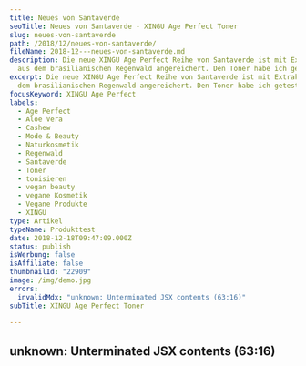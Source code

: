 ```yaml
---
title: Neues von Santaverde
seoTitle: Neues von Santaverde - XINGU Age Perfect Toner
slug: neues-von-santaverde
path: /2018/12/neues-von-santaverde/
fileName: 2018-12---neues-von-santaverde.md
description: Die neue XINGU Age Perfect Reihe von Santaverde ist mit Extrakten
  aus dem brasilianischen Regenwald angereichert. Den Toner habe ich getestet.
excerpt: Die neue XINGU Age Perfect Reihe von Santaverde ist mit Extrakten aus
  dem brasilianischen Regenwald angereichert. Den Toner habe ich getestet.
focusKeyword: XINGU Age Perfect
labels:
  - Age Perfect
  - Aloe Vera
  - Cashew
  - Mode & Beauty
  - Naturkosmetik
  - Regenwald
  - Santaverde
  - Toner
  - tonisieren
  - vegan beauty
  - vegane Kosmetik
  - Vegane Produkte
  - XINGU
type: Artikel
typeName: Produkttest
date: 2018-12-18T09:47:09.000Z
status: publish
isWerbung: false
isAffiliate: false
thumbnailId: "22909"
image: /img/demo.jpg
errors:
  invalidMdx: "unknown: Unterminated JSX contents (63:16)"
subTitle: XINGU Age Perfect Toner
  
---
```


## unknown: Unterminated JSX contents (63:16)

<!--
_Werbung\*_

**Santaverde kennt Ihr ja von mir schon. Ich mag die milden Pflegeprodukte auf
der Basis natürlicher Aloe Vera sehr gerne und habe schon diverse Male darüber
berichtet. Jetzt gibt es eine neue Age Perfect Reihe mit Extrakten aus dem
brasilianischen Regenwald. Den Toner habe ich getestet.**

![santaverde-xingu](http://cardamonchai.com/wp-content/uploads/2018/12/2018-12-09-santaverde-xingu-age-perfect-toner-07-400x300.jpg)

Meinen [Lieblingstoner](/2018/01/santaverde/) gibt es jetzt in einer neuen
Ausführung! Das war ja klar, dass ich den ausprobieren muss. In der Produktlinie
"XINGU Age Perfect" sind zusätzlich zum Toner auch noch eine Reinigungslotion,
eine Gesichtscreme, ein Serum, eine Augencreme, sowie ein Augenserum erschienen.

Ihren Namen hat die Pflegeserie vom Ursprungsort ihrer pflanzlichen Wirkstoffe:
den Regenwäldern am brasilianischen Rio Xingu. Diese beheimaten eine üppige
Fauna. Viele der Bäume und Sträucher bieten die perfekte Basis für
Kosmetikprodukte. Einheimische sammeln die Samen und Früchte auf. Diese
wertvolle Handarbeit sichert nicht nur ihren Lebensunterhalt. Sie bewahrt auch
den Fortbestand des Regenwaldes.

## "Age Perfect" statt "Anti Aging"

In den "XINGU Age Perfect" Produkten wirken Pflanzensäfte aus Cashew und Aloe
Vera. Sie besitzen eine hohe antioxidative Leistung und eignen sich daher sehr
gut für Kosmetik gegen vorzeitige Hautalterung. Das führt mich auch gleich zu
einem Punkt, der mir an der Serie besonders gut gefällt: Statt "Anti Aging"
heißen sie "Age Perfect". Man kämpft also nicht gegen das Altern an, sondern
altert in Würde. Wie es auch sein sollte: Falten müssen nicht bekämpft werden,
sie machen einen aus. Jede von ihnen erzählt eine Geschichte.  Und wenn sie mit
guter Pflege etwas elastischer werden, ist das fein. Ganz natürlich.

Der von mir getestete "XINGU Age Perfect Toner soll die Haut mit starken
Antioxidantien versorgen und die Zellaktivität stimulieren. Die enthaltenen
Saftelixieren werden aus [Aloe Vera](/2018/01/santaverde/) Blättern und
Cashewfrüchten gewonnen.
[Pflanzliches Hyaluron](/2016/09/interview-lovely-day-botanicals/) wirkt zudem
glättend. Ectoin schützt vor Umwelteinflüssen und Maracuja-Extrakt verbessert
die Elastizität.

Ich habe den Toner sowohl nach der Reinigung als Basis für meine Pflegeprodukte,
als auch als kleine Erfrischung zwischendurch über dem Make-up aufgetragen. Das
funktioniert beides sehr gut. Besonders bei trockner Luft (Heizung im Büro,
Klimaanlage im Zug), kann das auf jeden Fall nachhaltig für Entspannung sorgen.

## Die Inhaltsstoffe

Wie in allen Santaverde-Produkten stecken auch im "XINGU Age Perfect Toner"
ausschließlich ausgewählte Zutaten aus biologischem Anbau. Hier die komplette
Liste

![santaverde-xingu](http://cardamonchai.com/wp-content/uploads/2018/12/2018-12-09-santaverde-xingu-age-perfect-toner-08-400x300.jpg)

<ul>
    <li>Aloe Vera Saft*

\*Aus kontrolliert biologischem Anbau

## Über Santaverde

Alle Produkte von Santaverde sind mit dem Leaping Bunny und dem Vegan Society
Logo ausgezeichnet. Tierversuche und Inhaltsstoffe tierischen Ursprungs sind
somit ausgeschlossen. Ein Großteil der verwendeten Zutaten trägt außerdem das
EU-Biosiegel. Wer mehr über Santaverde erfahren möchte, liest am besten mal
[diesen Artikel](/2018/01/santaverde/).

[glry name="2018-12-santaverde-xingu-toner"]

- _Hinweis: Dieser Beitrag enthält Werbung. Der Inhalt und meine Meinung wurden
  dadurch nicht beeinflusst. Infos zum Thema Werbekennzeichnung in meinem Blog
  findet Ihr auf meiner  [Transparenz-Seite](/werbung/). _

-->

  